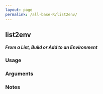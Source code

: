 ```yaml
---
layout: page
permalink: /all-base-R/list2env/
---
```


## __list2env__

#### _From a List, Build or Add to an Environment_

### Usage

### Arguments

### Notes
